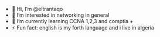 - 👋 Hi, I’m @eltrantaqo
- 👀 I’m interested in networking in general
- 🌱 I’m currently learning CCNA 1,2,3 and comptia +
- ⚡ Fun fact: english is my forth language and i live in algeria
  

<!---
eltrantaqo/eltrantaqo is a ✨ special ✨ repository because its `README.md` (this file) appears on your GitHub profile.
You can click the Preview link to take a look at your changes.
--->
